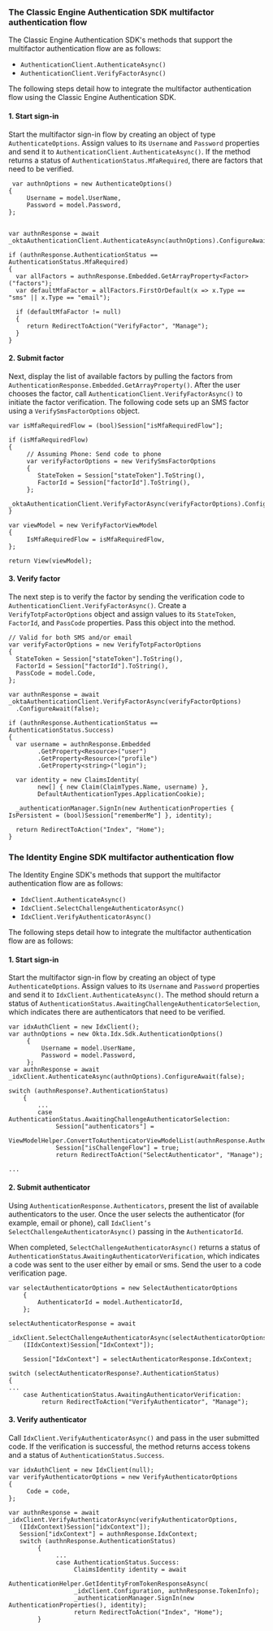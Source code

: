 ### The Classic Engine Authentication SDK multifactor authentication flow

The Classic Engine Authentication SDK's methods that support the multifactor authentication flow are as follows:

* `AuthenticationClient.AuthenticateAsync()`
* `AuthenticationClient.VerifyFactorAsync()`

The following steps detail how to integrate the multifactor authentication flow using the Classic Engine Authentication SDK.

#### 1. Start sign-in

Start the multifactor sign-in flow by creating an object of type `AuthenticateOptions`.  Assign values to its `Username` and `Password` properties and send it to `AuthenticationClient.AuthenticateAsync()`. If the method returns a status of `AuthenticationStatus.MfaRequired`, there are factors that need to be verified.

```dotnet
 var authnOptions = new AuthenticateOptions()
{
     Username = model.UserName,
     Password = model.Password,
};


var authnResponse = await _oktaAuthenticationClient.AuthenticateAsync(authnOptions).ConfigureAwait(false);

if (authnResponse.AuthenticationStatus == AuthenticationStatus.MfaRequired)
{
  var allFactors = authnResponse.Embedded.GetArrayProperty<Factor>("factors");
  var defaultMfaFactor = allFactors.FirstOrDefault(x => x.Type == "sms" || x.Type == "email");

  if (defaultMfaFactor != null)
  {
     return RedirectToAction("VerifyFactor", "Manage");
  }
}
```

#### 2. Submit factor

Next, display the list of available factors by pulling the factors from `AuthenticationResponse.Embedded.GetArrayProperty()`. After the user chooses the factor, call `AuthenticationClient.VerifyFactorAsync()` to initiate the factor verification.  The following code sets up an SMS factor using a `VerifySmsFactorOptions` object.

```dotnet
var isMfaRequiredFlow = (bool)Session["isMfaRequiredFlow"];

if (isMfaRequiredFlow)
{
     // Assuming Phone: Send code to phone
     var verifyFactorOptions = new VerifySmsFactorOptions
     {
        StateToken = Session["stateToken"].ToString(),
        FactorId = Session["factorId"].ToString(),
     };
     _oktaAuthenticationClient.VerifyFactorAsync(verifyFactorOptions).ConfigureAwait(false);
}

var viewModel = new VerifyFactorViewModel
{
     IsMfaRequiredFlow = isMfaRequiredFlow,
};

return View(viewModel);
```

#### 3. Verify factor

The next step is to verify the factor by sending the verification code to `AuthenticationClient.VerifyFactorAsync()`. Create a `VerifyTotpFactorOptions` object and assign values to its `StateToken`, `FactorId`, and `PassCode` properties. Pass this object into the method.

```dotnet
// Valid for both SMS and/or email
var verifyFactorOptions = new VerifyTotpFactorOptions
{
  StateToken = Session["stateToken"].ToString(),
  FactorId = Session["factorId"].ToString(),
  PassCode = model.Code,
};

var authnResponse = await _oktaAuthenticationClient.VerifyFactorAsync(verifyFactorOptions)
  .ConfigureAwait(false);

if (authnResponse.AuthenticationStatus == AuthenticationStatus.Success)
{
  var username = authnResponse.Embedded
        .GetProperty<Resource>("user")
        .GetProperty<Resource>("profile")
        .GetProperty<string>("login");

  var identity = new ClaimsIdentity(
        new[] { new Claim(ClaimTypes.Name, username) },
        DefaultAuthenticationTypes.ApplicationCookie);

  _authenticationManager.SignIn(new AuthenticationProperties { IsPersistent = (bool)Session["rememberMe"] }, identity);

  return RedirectToAction("Index", "Home");
}
```

<!---->

### The Identity Engine SDK multifactor authentication flow

The Identity Engine SDK's methods that support the multifactor authentication flow are as follows:

* `IdxClient.AuthenticateAsync()`
* `IdxClient.SelectChallengeAuthenticatorAsync()`
* `IdxClient.VerifyAuthenticatorAsync()`

The following steps detail how to integrate the multifactor authentication flow are as follows:

#### 1. Start sign-in

Start the multifactor sign-in flow by creating an object of type `AuthenticateOptions`.  Assign values to its `Username` and `Password` properties and send it to `IdxClient.AuthenticateAsync()`. The method should return a status of `AuthenticationStatus.AwaitingChallengeAuthenticatorSelection`, which indicates there are authenticators that need to be verified.

```dotnet
var idxAuthClient = new IdxClient();
var authnOptions = new Okta.Idx.Sdk.AuthenticationOptions()
     {
         Username = model.UserName,
         Password = model.Password,
     };
var authnResponse = await _idxClient.AuthenticateAsync(authnOptions).ConfigureAwait(false);

switch (authnResponse?.AuthenticationStatus)
    {
        ...
        case AuthenticationStatus.AwaitingChallengeAuthenticatorSelection:
             Session["authenticators"] =
             ViewModelHelper.ConvertToAuthenticatorViewModelList(authnResponse.Authenticators);
             Session["isChallengeFlow"] = true;
             return RedirectToAction("SelectAuthenticator", "Manage");

...
```

#### 2. Submit authenticator

Using `AuthenticationResponse.Authenticators`, present the list of available authenticators to the user. Once the user selects the authenticator (for example, email or phone), call `IdxClient’s SelectChallengeAuthenticatorAsync()` passing in the `AuthenticatorId`.

When completed, `SelectChallengeAuthenticatorAsync()` returns a status of `AuthenticationStatus`.`AwaitingAuthenticatorVerification`,  which indicates a code was sent to the user either by email or sms. Send the user to a code verification page.

```dotnet
var selectAuthenticatorOptions = new SelectAuthenticatorOptions
    {
        AuthenticatorId = model.AuthenticatorId,
    };

selectAuthenticatorResponse = await
    _idxClient.SelectChallengeAuthenticatorAsync(selectAuthenticatorOptions,
    (IIdxContext)Session["IdxContext"]);

    Session["IdxContext"] = selectAuthenticatorResponse.IdxContext;

switch (selectAuthenticatorResponse?.AuthenticationStatus)
{
...
    case AuthenticationStatus.AwaitingAuthenticatorVerification:
         return RedirectToAction("VerifyAuthenticator", "Manage");
```

#### 3. Verify authenticator

Call `IdxClient.VerifyAuthenticatorAsync()` and pass in the user submitted code. If the verification is successful, the method returns access tokens and  a status of `AuthenticationStatus.Success`.


```dotnet
var idxAuthClient = new IdxClient(null);
var verifyAuthenticatorOptions = new VerifyAuthenticatorOptions
{
     Code = code,
};

var authnResponse = await _idxClient.VerifyAuthenticatorAsync(verifyAuthenticatorOptions,
   (IIdxContext)Session["idxContext"]);
   Session["idxContext"] = authnResponse.IdxContext;
   switch (authnResponse.AuthenticationStatus)
        {
             ...
             case AuthenticationStatus.Success:
                  ClaimsIdentity identity = await
                  AuthenticationHelper.GetIdentityFromTokenResponseAsync(
                  _idxClient.Configuration, authnResponse.TokenInfo);
                  _authenticationManager.SignIn(new AuthenticationProperties(), identity);
                  return RedirectToAction("Index", "Home");
        }
```
